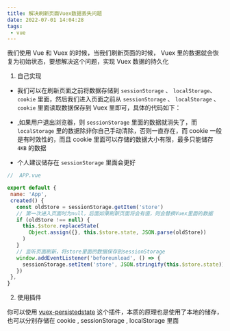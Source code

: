 ```yaml
---
title: 解决刷新页面Vuex数据丢失问题
date: 2022-07-01 14:04:28
tags:
 - vue
---
```

我们使用 Vue 和 Vuex 的时候，当我们刷新页面的时候， Vuex 里的数据就会恢复为初始状态，要想解决这个问题，实现 Vuex 数据的持久化

1. 自己实现
   
-  我们可以在刷新页面之前将数据存储到 `sessionStorage` 、 `localStorage`、`cookie` 里面，然后我们进入页面之前从 `sessionStorage` 、 `localStorage` 、 `cookie` 里面读取数据保存到 Vuex 里即可，具体的代码如下：
-  ,如果用户退出浏览器，则 `sessionStorage` 里面的数据就消失了，而 `localStorage` 里的数据除非你自己手动清除，否则一直存在，而 cookie 一般是有时效性的，而且    cookie 里面可以存储的数据大小有限，最多只能储存 `4KB` 的数据

- 个人建议储存在 `sessionStorage` 里面会更好
  
<!-- more -->
 ```javascript
//  APP.vue

export default {
  name: 'App',
  created() {
    const oldStore = sessionStorage.getItem('store')
    // 第一次进入页面时为null，后面如果刷新页面将会有值，则会替换Vuex里面的数据
    if (oldStore !== null) {
      this.$store.replaceState(
        Object.assign({}, this.$store.state, JSON.parse(oldStore))
      )
    }
    // 监听页面刷新，将store里面的数据保存到sessionStorage
    window.addEventListener('beforeunload', () => {
      sessionStorage.setItem('store', JSON.stringify(this.$store.state))
    })
  },
}
```
2. 使用插件
   
  你可以使用 [vuex-persistedstate](https://github.com/robinvdvleuten/vuex-persistedstate) 这个插件，本质的原理也是使用了本地的储存，也可以分别存储在 cookie , sessionStorage , localStorage 里面

